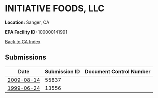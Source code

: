 # INITIATIVE FOODS, LLC

**Location:** Sanger, CA

**EPA Facility ID:** 100000141991

[Back to CA Index](../../index.md)

## Submissions

| Date | Submission ID | Document Control Number |
|------|--------------|-------------------------|
| [2009-08-14](submissions/55837.md) | 55837 |  |
| [1999-06-24](submissions/13556.md) | 13556 |  |

